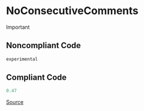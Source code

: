 # NoConsecutiveComments

Important

## Noncompliant Code

```kotlin
experimental
```
## Compliant Code

```kotlin
0.47
```

[Source](https://detekt.dev/docs/rules/formatting#noconsecutivecomments)
